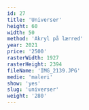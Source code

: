 ```yaml
---
id: 27
title: 'Universer'
height: 60
width: 50
method: 'Akryl på lærred'
year: 2021
price: '2500'
rasterWidth: 1927
rasterHeight: 2394
fileName: 'IMG_2139.JPG'
medie: 'maleri'
show: 'yes'
slug: 'universer'
weight: '280'
---
```


